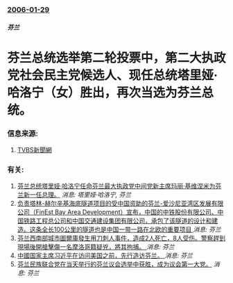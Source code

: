 ### [2006-01-29](/news/2006/01/29/index.md)

##### 芬兰
# 芬兰总统选举第二轮投票中，第二大执政党社会民主党候选人、现任总统塔里娅·哈洛宁（女）胜出，再次当选为芬兰总统。




### 信息来源:

1. [TVBS新聞網](http://www.tvbs.com.tw/NEWS/NEWS_LIST.asp?no=vivi20060201220733)

### 有关:

1. [ 芬兰总统塔里娅·哈洛宁任命芬兰最大执政党中间党新主席玛丽·基维涅米为芬兰新一任总理。](/zh/news/2010/06/22/芬兰总统塔里娅-哈洛宁任命芬兰最大执政党中间党新主席玛丽-基维涅米为芬兰新一任总理.md) _消息: 塔里娅·哈洛宁, 芬兰_
2. [负责塔林-赫尔辛基海底隧道项目的受中国资助的芬兰-爱沙尼亚湾区发展有限公司（FinЕst Bay Area Development）宣布，中国的中铁股份有限公司、中国铁路工程总公司和中国交通建设集团有限公司，承包了该隧道的设计和建造。这条全长100公里的隧道也是中国一带一路在北欧的重要项目 ](/zh/news/2019/07/12/负责塔林-赫尔辛基海底隧道项目的受中国资助的芬兰-爱沙尼亚湾区发展有限公司-FinЕst-Bay-Area-Develo.md) _消息: 芬兰_
3. [芬兰西南部城市圖爾庫發生用刀刺人事件，造成2人死亡，8人受伤。警察趕到現場後開槍擊傷一名摩洛哥籍疑兇，將其拘捕。 ](/zh/news/2017/08/18/芬兰西南部城市圖爾庫發生用刀刺人事件-造成2人死亡-8人受伤-警察趕到現場後開槍擊傷一名摩洛哥籍疑兇-將其拘捕.md) _消息: 芬兰_
4. [中國国家主席习近平在访问美国之前，先行造访芬兰。 ](/zh/news/2017/04/5/中國国家主席习近平在访问美国之前-先行造访芬兰.md) _消息: 芬兰_
5. [ 芬兰民族联合党在当天举行的芬兰议会选举中获胜，成为议会第一大党。](/zh/news/2011/04/17/芬兰民族联合党在当天举行的芬兰议会选举中获胜-成为议会第一大党.md) _消息: 芬兰_
